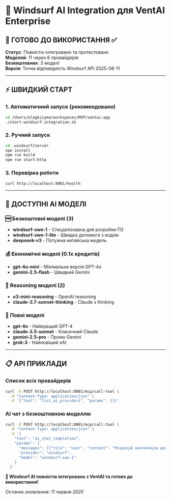 # 🌊 Windsurf AI Integration для VentAI Enterprise

## 🎯 **ГОТОВО ДО ВИКОРИСТАННЯ** ✅

**Статус**: Повністю інтегровано та протестовано  
**Моделей**: 11 через 6 провайдерів  
**Безкоштовних**: 3 моделі  
**Версія**: Точна відповідність Windsurf API 2025-06-11

---

## ⚡ **ШВИДКИЙ СТАРТ**

### **1. Автоматичний запуск (рекомендовано)**
```bash
cd /Users/olegkizyma/workspaces/MVP/ventai-app
./start-windsurf-integration.sh
```

### **2. Ручний запуск**
```bash
cd .windsurf/server
npm install
npm run build
npm run start:http
```

### **3. Перевірка роботи**
```bash
curl http://localhost:8001/health
```

---

## 🤖 **ДОСТУПНІ AI МОДЕЛІ**

### **🆓 Безкоштовні моделі (3)**
- **windsurf-swe-1** - Спеціалізована для розробки ПЗ
- **windsurf-swe-1-lite** - Швидка допомога з кодом
- **deepseek-v3** - Потужна китайська модель

### **💰 Економічні моделі (0.1x кредитів)**
- **gpt-4o-mini** - Мінімальна версія GPT-4o
- **gemini-2.5-flash** - Швидкий Gemini

### **🧠 Reasoning моделі (2)**
- **o3-mini-reasoning** - OpenAI reasoning
- **claude-3.7-sonnet-thinking** - Claude з thinking

### **💪 Повні моделі**
- **gpt-4o** - Найкращий GPT-4
- **claude-3.5-sonnet** - Класичний Claude
- **gemini-2.5-pro** - Промо Gemini
- **grok-3** - Найновіший xAI

---

## 📋 **API ПРИКЛАДИ**

### **Список всіх провайдерів**
```bash
curl -X POST http://localhost:8001/mcp/call-tool \
  -H "Content-Type: application/json" \
  -d '{"tool": "list_ai_providers", "params": {}}'
```

### **AI чат з безкоштовною моделлю**
```bash
curl -X POST http://localhost:8001/mcp/call-tool \
  -H "Content-Type: application/json" \
  -d '{
    "tool": "ai_chat_completion",
    "params": {
      "messages": [{"role": "user", "content": "Розрахуй вентиляцію для 100м²"}],
      "provider": "windsurf",
      "model": "windsurf-swe-1"
    }
  }'
```

**🎯 Windsurf AI повністю інтегровано з VentAI та готове до використання!**

*Останнє оновлення: 11 червня 2025*